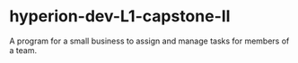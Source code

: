 # hyperion-dev-L1-capstone-II
A program for a small business to assign and manage tasks for  members of a team.
